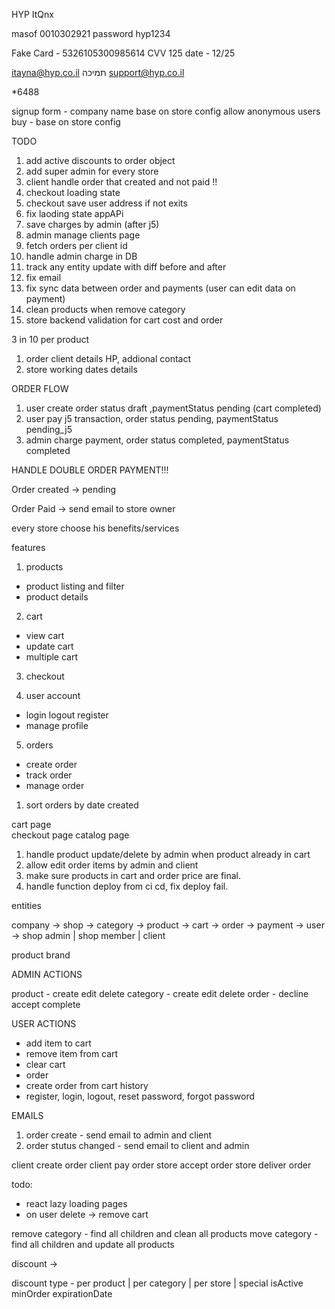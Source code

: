 HYP
ItQnx

masof 0010302921
password hyp1234

Fake Card - 5326105300985614
CVV 125
date - 12/25

itayna@hyp.co.il תמיכה
support@hyp.co.il

\*6488

<!-- AUTH FEATURE -->

signup form - company name base on store config
allow anonymous users buy - base on store config

<!-- AUTH FEATURE END -->

TODO

1. add active discounts to order object
2. add super admin for every store
3. client handle order that created and not paid !!
4. checkout loading state
5. checkout save user address if not exits
6. fix laoding state appAPi
7. save charges by admin (after j5)
8. admin manage clients page
9. fetch orders per client id
10.   handle admin charge in DB
11.   track any entity update with diff before and after
12.   fix email
13.   fix sync data between order and payments (user can edit data on payment)
14.   clean products when remove category
15.   store backend validation for cart cost and order
<!-- packages -->

3 in 10 per product

1. order client details HP, addional contact
2. store working dates details

<!-- by brand by category -->

<!-- minimum order price -->

<!-- select delivery date (max 2 weeks) select hours -->

<!-- company discount (exclude products) -->
<!-- new product field can be discound -->

ORDER FLOW

1. user create order status draft ,paymentStatus pending (cart completed)
2. user pay j5 transaction, order status pending, paymentStatus pending_j5
3. admin charge payment, order status completed, paymentStatus completed

HANDLE DOUBLE ORDER PAYMENT!!!

Order created -> pending

Order Paid -> send email to store owner

every store choose his benefits/services

features

1. products

-  product listing and filter
-  product details

2. cart

-  view cart
-  update cart
-  multiple cart

3. checkout

4. user account

-  login logout register
-  manage profile

5. orders

-  create order
-  track order
-  manage order

1. sort orders by date created

cart page  
checkout page
catalog page

1. handle product update/delete by admin when product already in cart
2. allow edit order items by admin and client
3. make sure products in cart and order price are final.
4. handle function deploy from ci cd, fix deploy fail.

entities

company ->
shop ->
category ->
product ->
cart ->
order ->
payment ->
user -> shop admin | shop member | client

product brand

ADMIN ACTIONS

product - create edit delete
category - create edit delete
order - decline accept complete

USER ACTIONS

-  add item to cart
-  remove item from cart
-  clear cart
-  order
-  create order from cart history
-  register, login, logout, reset password, forgot password

EMAILS

1. order create - send email to admin and client
2. order stutus changed - send email to client and admin

client create order
client pay order
store accept order
store deliver order

todo:

-  react lazy loading pages
-  on user delete -> remove cart

remove category - find all children and clean all products
move category - find all children and update all products

discount ->

discount type - per product | per category | per store | special
isActive
minOrder
expirationDate
